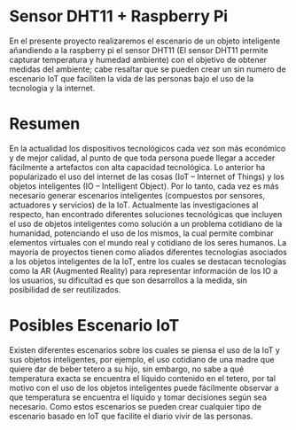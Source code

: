 # Sensor DHT11 + Raspberry Pi

En el presente proyecto realizaremos el escenario de un objeto inteligente añandiendo a la raspberry pi el sensor DHT11 (El sensor DHT11 permite capturar temperatura y humedad ambiente) con el objetivo de obtener medidas del ambiente; cabe resaltar que se pueden crear un sin numero de escenario IoT que faciliten la vida de las personas bajo el uso de la tecnologia y la internet.


# Resumen

En la actualidad los dispositivos tecnológicos cada vez son más económico y de mejor calidad, al punto de que toda persona puede llegar a acceder fácilmente a artefactos con alta capacidad tecnológica. Lo anterior ha popularizado el uso del internet de las cosas (IoT – Internet of Things) y los objetos inteligentes (IO – Intelligent Object). Por lo tanto, cada vez es más necesario generar escenarios inteligentes (compuestos por sensores, actuadores y servicios) de la IoT. Actualmente las investigaciones al respecto, han encontrado diferentes soluciones tecnológicas que incluyen el uso de objetos inteligentes como solución a un problema cotidiano de la humanidad, potenciando el uso de los mismos, la cual permite combinar elementos virtuales con el mundo real y cotidiano de los seres humanos. La mayoría de proyectos tienen como aliados diferentes tecnologías asociados a los objetos inteligentes de la IoT, entre los cuales se destacan tecnologías como la AR (Augmented Reality) para representar información de los IO a los usuarios, su dificultad es que son desarrollos a la medida, sin posibilidad de ser reutilizados.

# Posibles Escenario IoT

Existen diferentes escenarios sobre los cuales se piensa el uso de la IoT y sus objetos inteligentes, por ejemplo, el uso cotidiano de una madre que quiere dar de beber tetero a su hijo, sin embargo, no sabe a qué temperatura exacta se encuentra el líquido contenido en el tetero, por tal motivo con el uso de los objetos inteligentes puede fácilmente observar a que temperatura se encuentra el líquido y tomar decisiones según sea necesario. Como estos escenarios se pueden crear cualquier tipo de escenario basado en IoT que facilite el diario vivir de las personas.

